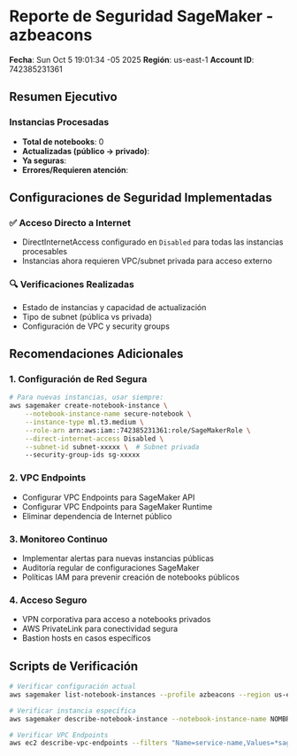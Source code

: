 # Reporte de Seguridad SageMaker - azbeacons

**Fecha**: Sun Oct  5 19:01:34 -05 2025
**Región**: us-east-1
**Account ID**: 742385231361

## Resumen Ejecutivo

### Instancias Procesadas
- **Total de notebooks**: 0
- **Actualizadas (público → privado)**: 
- **Ya seguras**:   
- **Errores/Requieren atención**: 

## Configuraciones de Seguridad Implementadas

### ✅ Acceso Directo a Internet
- DirectInternetAccess configurado en `Disabled` para todas las instancias procesables
- Instancias ahora requieren VPC/subnet privada para acceso externo

### 🔍 Verificaciones Realizadas
- Estado de instancias y capacidad de actualización
- Tipo de subnet (pública vs privada)
- Configuración de VPC y security groups

## Recomendaciones Adicionales

### 1. Configuración de Red Segura
```bash
# Para nuevas instancias, usar siempre:
aws sagemaker create-notebook-instance \
    --notebook-instance-name secure-notebook \
    --instance-type ml.t3.medium \
    --role-arn arn:aws:iam::742385231361:role/SageMakerRole \
    --direct-internet-access Disabled \
    --subnet-id subnet-xxxxx \  # Subnet privada
    --security-group-ids sg-xxxxx
```

### 2. VPC Endpoints
- Configurar VPC Endpoints para SageMaker API
- Configurar VPC Endpoints para SageMaker Runtime
- Eliminar dependencia de Internet público

### 3. Monitoreo Continuo
- Implementar alertas para nuevas instancias públicas
- Auditoría regular de configuraciones SageMaker
- Políticas IAM para prevenir creación de notebooks públicos

### 4. Acceso Seguro
- VPN corporativa para acceso a notebooks privados
- AWS PrivateLink para conectividad segura
- Bastion hosts en casos específicos

## Scripts de Verificación

```bash
# Verificar configuración actual
aws sagemaker list-notebook-instances --profile azbeacons --region us-east-1

# Verificar instancia específica
aws sagemaker describe-notebook-instance --notebook-instance-name NOMBRE

# Verificar VPC Endpoints
aws ec2 describe-vpc-endpoints --filters "Name=service-name,Values=*sagemaker*"
```

